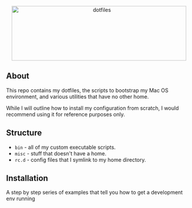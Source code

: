 <p align="center">
  <img src="https://s3.amazonaws.com/nf-assets/dotfiles-logo.svg" alt="dotfiles" width="474" height="148">
</p>

## About

This repo contains my dotfiles, the scripts to bootstrap my Mac OS environment, and various utilities that have no other home.

While I will outline how to install my configuration from scratch, I would recommend using it for reference purposes only.

## Structure

- ``bin`` - all of my custom executable scripts.
- ``misc`` - stuff that doesn't have a home.
- ``rc.d`` - config files that I symlink to my home directory.

## Installation

A step by step series of examples that tell you how to get a development env running
